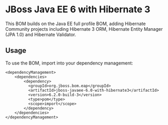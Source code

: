 JBoss Java EE 6 with Hibernate 3
================================

This BOM builds on the Java EE full profile BOM, adding Hibernate Community projects including Hibernate 3 ORM, Hibernate
Entity Manager (JPA 1.0) and Hibernate Validator.

Usage
-----

To use the BOM, import into your dependency management:

    <dependencyManagement>
        <dependencies>
            <dependency>
              <groupId>org.jboss.bom.eap</groupId>
              <artifactId>jboss-javaee-6.0-with-hibernate3</artifactId>
              <version>6.2.0-build-3</version>
              <type>pom</type>
              <scope>import</scope>
            </dependency>
        </dependencies>
    </dependencyManagement>

